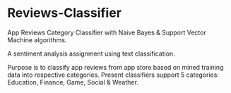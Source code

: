 # Reviews-Classifier
App Reviews Category Classifier with Naive Bayes &amp; Support Vector Machine algorithms.  
  
A sentiment analysis assignment using text classification.

Purpose is to classify app reviews from app store based on mined training data into respective categories. Present classifiers support 5 categories: Education, Finance, Game, Social &amp; Weather.
